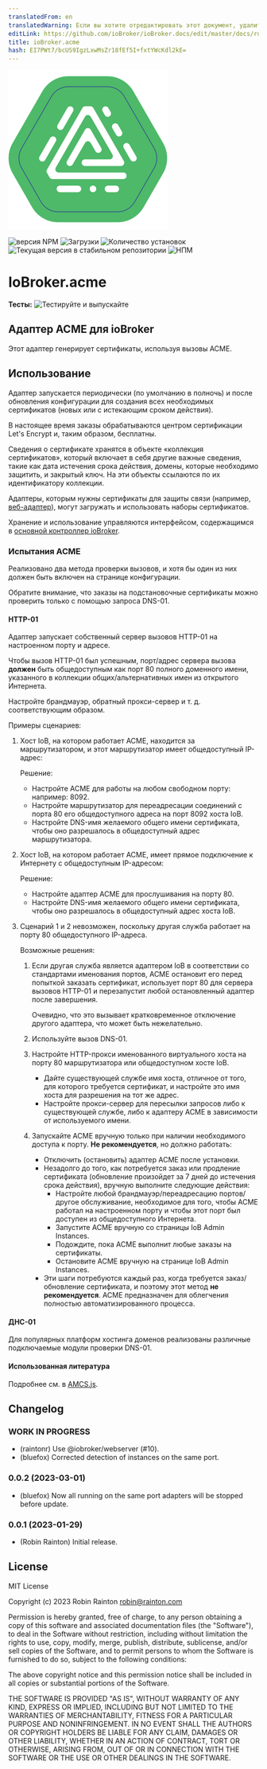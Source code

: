 ```yaml
---
translatedFrom: en
translatedWarning: Если вы хотите отредактировать этот документ, удалите поле «translationFrom», в противном случае этот документ будет снова автоматически переведен
editLink: https://github.com/ioBroker/ioBroker.docs/edit/master/docs/ru/adapterref/iobroker.acme/README.md
title: ioBroker.acme
hash: EI7PWt7/bcUS9IgzLxwMsZr18fEf5I+fxtYWcKdl2kE=
---
```

![Логотип](../../../en/adapterref/iobroker.acme/admin/acme.png)

![версия NPM](https://img.shields.io/npm/v/iobroker.acme.svg)
![Загрузки](https://img.shields.io/npm/dm/iobroker.acme.svg)
![Количество установок](https://iobroker.live/badges/acme-installed.svg)
![Текущая версия в стабильном репозитории](https://iobroker.live/badges/acme-stable.svg)
![НПМ](https://nodei.co/npm/iobroker.acme.png?downloads=true)

# IoBroker.acme
**Тесты:** ![Тестируйте и выпускайте](https://github.com/iobroker-community-adapters/ioBroker.acme/workflows/Test%20and%20Release/badge.svg)

## Адаптер ACME для ioBroker
Этот адаптер генерирует сертификаты, используя вызовы ACME.

## Использование
Адаптер запускается периодически (по умолчанию в полночь) и после обновления конфигурации для создания всех необходимых сертификатов (новых или с истекающим сроком действия).

В настоящее время заказы обрабатываются центром сертификации Let's Encrypt и, таким образом, бесплатны.

Сведения о сертификате хранятся в объекте «коллекция сертификатов», который включает в себя другие важные сведения, такие как дата истечения срока действия, домены, которые необходимо защитить, и закрытый ключ.
На эти объекты ссылаются по их идентификатору коллекции.

Адаптеры, которым нужны сертификаты для защиты связи (например, [веб-адаптер](https://www.npmjs.com/package/iobroker.web)), могут загружать и использовать наборы сертификатов.

Хранение и использование управляются интерфейсом, содержащимся в [основной контроллер ioBroker](https://www.npmjs.com/package/iobroker.js-controller).

### Испытания ACME
Реализовано два метода проверки вызовов, и хотя бы один из них должен быть включен на странице конфигурации.

Обратите внимание, что заказы на подстановочные сертификаты можно проверить только с помощью запроса DNS-01.

#### HTTP-01
Адаптер запускает собственный сервер вызовов HTTP-01 на настроенном порту и адресе.

Чтобы вызов HTTP-01 был успешным, порт/адрес сервера вызова **должен** быть общедоступным как порт 80 полного доменного имени, указанного в коллекции общих/альтернативных имен из открытого Интернета.

Настройте брандмауэр, обратный прокси-сервер и т. д. соответствующим образом.

Примеры сценариев:

1. Хост IoB, на котором работает ACME, находится за маршрутизатором, и этот маршрутизатор имеет общедоступный IP-адрес:

    Решение:

    - Настройте ACME для работы на любом свободном порту: например: 8092.
    - Настройте маршрутизатор для переадресации соединений с порта 80 его общедоступного адреса на порт 8092 хоста IoB.
    - Настройте DNS-имя желаемого общего имени сертификата, чтобы оно разрешалось в общедоступный адрес маршрутизатора.

2. Хост IoB, на котором работает ACME, имеет прямое подключение к Интернету с общедоступным IP-адресом:

    Решение:

     - Настройте адаптер ACME для прослушивания на порту 80.
     - Настройте DNS-имя желаемого общего имени сертификата, чтобы оно разрешалось в общедоступный адрес хоста IoB.

3. Сценарий 1 и 2 невозможен, поскольку другая служба работает на порту 80 общедоступного IP-адреса.

    Возможные решения:

    1. Если другая служба является адаптером IoB в соответствии со стандартами именования портов, ACME остановит его перед попыткой заказать сертификат, использует порт 80 для сервера вызовов HTTP-01 и перезапустит любой остановленный адаптер после завершения.

       Очевидно, что это вызывает кратковременное отключение другого адаптера, что может быть нежелательно.

    2. Используйте вызов DNS-01.

    3. Настройте HTTP-прокси именованного виртуального хоста на порту 80 маршрутизатора или общедоступном хосте IoB.

       - Дайте существующей службе имя хоста, отличное от того, для которого требуется сертификат, и настройте это имя хоста для разрешения на тот же адрес.
       - Настройте прокси-сервер для пересылки запросов либо к существующей службе, либо к адаптеру ACME в зависимости от используемого имени.

    4. Запускайте ACME вручную только при наличии необходимого доступа к порту. **Не рекомендуется**, но должно работать:

        - Отключить (остановить) адаптер ACME после установки.
        - Незадолго до того, как потребуется заказ или продление сертификата (обновление произойдет за 7 дней до истечения срока действия), вручную выполните следующие действия:
          - Настройте любой брандмауэр/переадресацию портов/другое обслуживание, необходимое для того, чтобы ACME работал на настроенном порту и чтобы этот порт был доступен из общедоступного Интернета.
          - Запустите ACME вручную со страницы IoB Admin Instances.
          - Подождите, пока ACME выполнит любые заказы на сертификаты.
          - Остановите ACME вручную на странице IoB Admin Instances.
        - Эти шаги потребуются каждый раз, когда требуется заказ/обновление сертификата, и поэтому этот метод **не рекомендуется**. ACME предназначен для облегчения полностью автоматизированного процесса.

#### ДНС-01
Для популярных платформ хостинга доменов реализованы различные подключаемые модули проверки DNS-01.

#### Использованная литература
Подробнее см. в [AMCS.js](https://www.npmjs.com/package/acme).

## Changelog
<!--
    Placeholder for the next version (at the beginning of the line):
    ### **WORK IN PROGRESS**
-->

### **WORK IN PROGRESS**
* (raintonr) Use @iobroker/webserver (#10).
* (bluefox) Corrected detection of instances on the same port.

### 0.0.2 (2023-03-01)
* (bluefox) Now all running on the same port adapters will be stopped before update.

### 0.0.1 (2023-01-29)
* (Robin Rainton) Initial release.

## License
MIT License

Copyright (c) 2023 Robin Rainton <robin@rainton.com>

Permission is hereby granted, free of charge, to any person obtaining a copy
of this software and associated documentation files (the "Software"), to deal
in the Software without restriction, including without limitation the rights
to use, copy, modify, merge, publish, distribute, sublicense, and/or sell
copies of the Software, and to permit persons to whom the Software is
furnished to do so, subject to the following conditions:

The above copyright notice and this permission notice shall be included in all
copies or substantial portions of the Software.

THE SOFTWARE IS PROVIDED "AS IS", WITHOUT WARRANTY OF ANY KIND, EXPRESS OR
IMPLIED, INCLUDING BUT NOT LIMITED TO THE WARRANTIES OF MERCHANTABILITY,
FITNESS FOR A PARTICULAR PURPOSE AND NONINFRINGEMENT. IN NO EVENT SHALL THE
AUTHORS OR COPYRIGHT HOLDERS BE LIABLE FOR ANY CLAIM, DAMAGES OR OTHER
LIABILITY, WHETHER IN AN ACTION OF CONTRACT, TORT OR OTHERWISE, ARISING FROM,
OUT OF OR IN CONNECTION WITH THE SOFTWARE OR THE USE OR OTHER DEALINGS IN THE
SOFTWARE.